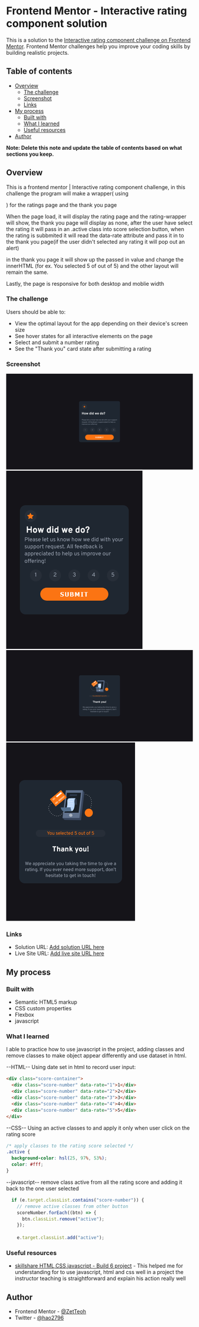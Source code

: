 # Frontend Mentor - Interactive rating component solution

This is a solution to the [Interactive rating component challenge on Frontend Mentor](https://www.frontendmentor.io/challenges/interactive-rating-component-koxpeBUmI). Frontend Mentor challenges help you improve your coding skills by building realistic projects.

## Table of contents

- [Overview](#overview)
  - [The challenge](#the-challenge)
  - [Screenshot](#screenshot)
  - [Links](#links)
- [My process](#my-process)
  - [Built with](#built-with)
  - [What I learned](#what-i-learned)
  - [Useful resources](#useful-resources)
- [Author](#author)

**Note: Delete this note and update the table of contents based on what sections you keep.**

## Overview

This is a frontend mentor | Interactive rating component challenge, in this challenge the program will make a wrapper( using <div>) for the ratings page and the thank you page

When the page load, it will display the rating page and the rating-wrapper will show, the thank you page will display as none, after the user have select the rating it will pass in an .active class into score selection button, when the rating is subbmited it will read the data-rate attribute and pass it in to the thank you page(if the user didn't selected any rating it will pop out an alert)

in the thank you page it will show up the passed in value and change the innerHTML (for ex. You selected 5 of out of 5) and the other layout will remain the same.

Lastly, the page is responsive for both desktop and moblie width

### The challenge

Users should be able to:

- View the optimal layout for the app depending on their device's screen size
- See hover states for all interactive elements on the page
- Select and submit a number rating
- See the "Thank you" card state after submitting a rating

### Screenshot

![Rating on Desktop Size](./screenshot/RatingDesktop.png)
![Rating on Mobile Size](./screenshot/RatingMobile.png)
![Thankyou on Desktop Size](./screenshot/ThankYouDesktop.png)
![Thankyou on Mobile Size](./screenshot/ThankYouMobile.png)

### Links

- Solution URL: [Add solution URL here](https://github.com/ZetTeoh/frontend-rating.git)
- Live Site URL: [Add live site URL here](https://zetteoh.github.io/frontend-rating/)

## My process

### Built with

- Semantic HTML5 markup
- CSS custom properties
- Flexbox
- javascript

### What I learned

I able to practice how to use javascript in the project, adding classes and remove classes to make object appear differently and use dataset in html.

--HTML--
Using date set in html to record user input:

```html
<div class="score-container">
  <div class="score-number" data-rate="1">1</div>
  <div class="score-number" data-rate="2">2</div>
  <div class="score-number" data-rate="3">3</div>
  <div class="score-number" data-rate="4">4</div>
  <div class="score-number" data-rate="5">5</div>
</div>
```

--CSS--
Using an active classes to and apply it only when user click on the rating score

```css
/* apply classes to the rating score selected */
.active {
  background-color: hsl(25, 97%, 53%);
  color: #fff;
}
```

--javascript--
remove class active from all the rating score and adding it back to the one user selected

```js
  if (e.target.classList.contains("score-number")) {
    // remove active classes from other button
    scoreNumber.forEach((btn) => {
      btn.classList.remove("active");
    });

    e.target.classList.add("active");
```

### Useful resources

- [skillshare HTML,CSS,javascript - Build 6 project](https://skl.sh/3Fr2TT) - This helped me for understanding for to use javascript, html and css well in a project the instructor teaching is straightforward and explain his action really well

## Author

- Frontend Mentor - [@ZetTeoh](https://www.frontendmentor.io/profile/ZetTeoh)
- Twitter - [@hao2796](https://www.twitter.com/hao2796)
